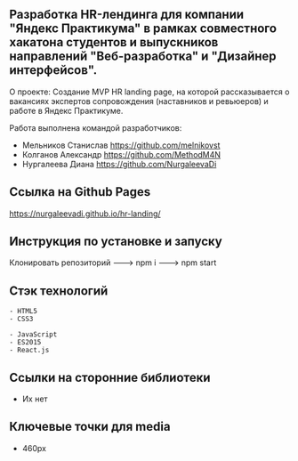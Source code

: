 ## Разработка HR-лендинга для компании "Яндекс Практикума" в рамках совместного хакатона студентов и выпускников направлений "Веб-разработка" и "Дизайнер интерфейсов".

О проекте: Создание MVP HR landing page, на которой рассказывается о вакансиях экспертов сопровождения (наставников и ревьюеров) и работе в Яндекс Практикуме.  
  
  Работа выполнена командой разработчиков:
  * Мельников Станислав https://github.com/melnikovst
  * Колганов Александр https://github.com/MethodM4N
  * Нургалеева Диана https://github.com/NurgaleevaDi

## Ссылка на Github Pages

https://nurgaleevadi.github.io/hr-landing/

## Инструкция по установке и запуску
Клонировать репозиторий ---> npm i ---> npm start
  
## Стэк технологий
```
- HTML5
- CSS3
```
```JS
- JavaScript
- ES2015
- React.js
```
## Ссылки на сторонние библиотеки 
- Их нет

## Ключевые точки для media
- 460px
